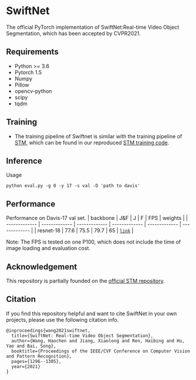 # SwiftNet
The official PyTorch implementation of SwiftNet:Real-time Video Object Segmentation, which has been accepted by CVPR2021. 


## Requirements
 - Python >= 3.6
 - Pytorch 1.5
 - Numpy
 - Pillow
 - opencv-python
 - scipy
 - tqdm
 
## Training
 - The training pipeline of Swiftnet is similar with the training pipeline of [STM](https://openaccess.thecvf.com/content_ICCV_2019/html/Oh_Video_Object_Segmentation_Using_Space-Time_Memory_Networks_ICCV_2019_paper.html), which can be found in our reproduced [STM training code](https://github.com/haochenheheda/Training-Code-of-STM).

## Inference
Usage
```
python eval.py -g 0 -y 17 -s val -D 'path to davis'
```

## Performance

Performance on Davis-17 val set.
| backbone | J&F | J |  F  | FPS | weights |
| ------------- | ------------- | ------------- | ------------- | ------------- | ------------- |
| resnet-18 | 77.6 | 75.5 | 79.7 | 65 | [`link`](https://drive.google.com/file/d/1I1agjrVIIUK6xU3pQF6wJ-TSvXEtg0kv/view?usp=sharing) |

Note:
	The FPS is tested on one P100, which does not include the time of image loading and evaluation cost.

## Acknowledgement
This repository is partially founded on the [official STM repository](https://github.com/seoungwugoh/STM).


## Citation
If you find this repository helpful and want to cite SwiftNet in your own projects, please use the following citation info.
```
@inproceedings{wang2021swiftnet,
  title={SwiftNet: Real-time Video Object Segmentation},
  author={Wang, Haochen and Jiang, Xiaolong and Ren, Haibing and Hu, Yao and Bai, Song},
  booktitle={Proceedings of the IEEE/CVF Conference on Computer Vision and Pattern Recognition},
  pages={1296--1305},
  year={2021}
}
```
